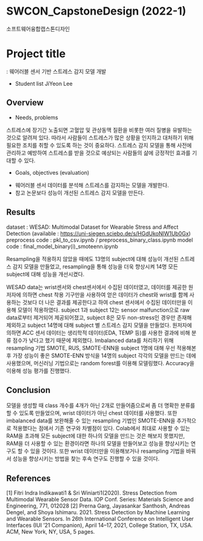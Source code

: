 # SWCON_CapstoneDesign (2022-1)
소프트웨어융합캡스톤디자인
# Project title
: 웨어러블 센서 기반 스트레스 감지 모델 개발

* Student list
JiYeon Lee

## Overview
* Needs, problems

스트레스에 장기간 노출되면 고혈압 및 관상동맥 질환을 비롯한 여러 질병을 유발하는 것으로 알려져 있다. 따라서 사람들이 스트레스가 많은 상황을 인지하고 대처하기 위해 필요한 조치를 취할 수 있도록 하는 것이 중요하다. 스트레스 감지 모델을 통해 사전에 관리하고 예방하여 스트레스를 받을 것으로 예상되는 사람들의 삶에 긍정적인 효과를 기대할 수 있다.

* Goals, objectives (evaluation)

- 웨어러블 센서 데이터를 분석해 스트레스를 감지하는 모델을 개발한다. 
- 참고 논문보다 성능이 개선된 스트레스 감지 모델을 만든다.

## Results

dataset : WESAD: Multimodal Dataset for Wearable Stress and Affect Detection (available : https://uni-siegen.sciebo.de/s/HGdUkoNlW1Ub0Gx)
preprocess code : pkl_to_csv.ipynb / preprocess_binary_class.ipynb
model code : final_model_binary(i)_smoteenn.ipynb

Resampling을 적용하지 않았을 때에도 13명의 subject에 대해 성능이 개선된 스트레스 감지 모델을 만들었고, resampling을 통해 성능을 더욱 향상시켜 14명 모든 subject에 대해 성능을 개선시켰다.

WESAD data는 wrist센서와 chest센서에서 수집된 데이터였고, 데이터를 제공한 원 저자에 의하면 chest 착용 기구만을 사용하여 얻은 데이터가 chest와 wrist를 함께 사용하는 것보다 더 나은 결과를 제공한다고 하여 chest 센서에서 수집된 데이터만을 이용해 모델이 적용하였다. subject 1과 subject 12는 sensor malfunction으로 raw data로부터 제거되어 제공되어졌고, subject 8은 모두 non-stress인 경우만 존재해 제외하고 subject 14명에 대해 subject 별 스트레스 감지 모델을 만들었다. 원저자에 의하면 ACC 센서 데이터는 생리학적 데이터(EDA, TEMP 등)를 사용한 결과에 비해 분류 점수가 낮다고 했기 때문에 제외했다. Imbalanced data를 처리하기 위해 resampling 기법 SMOTE, RUS, SMOTE-ENN을 subject 1명에 대해 우선 적용해본 후 가장 성능이 좋은 SMOTE-ENN 방식을 14명의 subject 각각의 모델을 만드는 데에 사용했으며, 머신러닝 기법으로는 random forest를 이용해 모델링했다. Accuracy을 이용해 성능 평가를 진행했다.

## Conclusion
모델을 생성할 때 class 개수를 4개가 아닌 2개로 만들어줌으로써 좀 더 명확한 분류를 할 수 있도록 만들었으며, wrist 데이터가 아닌 chest 데이터를 사용했다. 또한 imbalanced data를 보완해줄 수 있는 resampling 기법인 SMOTE-ENN을 추가적으로 적용했다는 점에서 기존 연구와 차별점이 있다. Colab에서 최대로 사용할 수 있는 RAM을 초과해 모든 subject에 대한 하나의 모델을 만드는 것은 해보지 못했지만, RAM을 더 사용할 수 있는 환경이라면 하나의 모델을 만들어보고 성능을 향상시키는 연구도 할 수 있을 것이다. 또한 wrist 데이터만을 이용해보거나 resampling 기법을 바꿔서 성능을 향상시키는 방법을 찾는 후속 연구도 진행할 수 있을 것이다.

## References
[1] Fitri Indra Indikawati1 & Sri Winiarti1(2020). Stress Detection from Multimodal Wearable Sensor Data. IOP Conf. Series: Materials Science and Engineering, 771, 012028
[2] Prerna Garg, Jayasankar Santhosh, Andreas Dengel, and Shoya Ishimaru. 2021. Stress Detection by Machine Learning and Wearable Sensors. In 26th International Conference on Intelligent User Interfaces (IUI ’21 Companion), April 14–17, 2021, College Station, TX, USA. ACM, New York, NY, USA, 5 pages.
